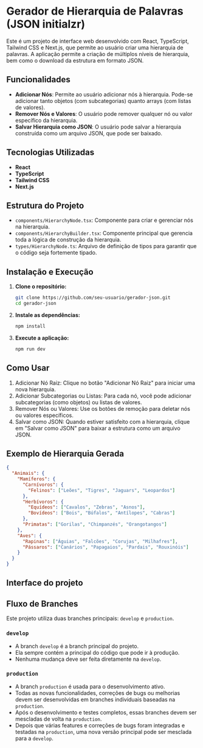 # Gerador de Hierarquia de Palavras (JSON initialzr)

Este é um projeto de interface web desenvolvido com React, TypeScript, Tailwind CSS e Next.js, que permite ao usuário criar uma hierarquia de palavras. A aplicação permite a criação de múltiplos níveis de hierarquia, bem como o download da estrutura em formato JSON.

## Funcionalidades

- **Adicionar Nós**: Permite ao usuário adicionar nós à hierarquia. Pode-se adicionar tanto objetos (com subcategorias) quanto arrays (com listas de valores).
- **Remover Nós e Valores**: O usuário pode remover qualquer nó ou valor específico da hierarquia.
- **Salvar Hierarquia como JSON**: O usuário pode salvar a hierarquia construída como um arquivo JSON, que pode ser baixado.

## Tecnologias Utilizadas

- **React**
- **TypeScript**
- **Tailwind CSS**
- **Next.js**

## Estrutura do Projeto

- `components/HierarchyNode.tsx`: Componente para criar e gerenciar nós na hierarquia.
- `components/HierarchyBuilder.tsx`: Componente principal que gerencia toda a lógica de construção da hierarquia.
- `types/HierarchyNode.ts`: Arquivo de definição de tipos para garantir que o código seja fortemente tipado.

## Instalação e Execução

1. **Clone o repositório:**

   ```bash
   git clone https://github.com/seu-usuario/gerador-json.git
   cd gerador-json
   ```

2. **Instale as dependências:**

   ```bash
   npm install
   ```

3. **Execute a aplicação:**

   ```bash
   npm run dev
   ```

## Como Usar

1. Adicionar Nó Raiz: Clique no botão "Adicionar Nó Raiz" para iniciar uma nova hierarquia.
2. Adicionar Subcategorias ou Listas: Para cada nó, você pode adicionar subcategorias (como objetos) ou listas de valores.
3. Remover Nós ou Valores: Use os botões de remoção para deletar nós ou valores específicos.
4. Salvar como JSON: Quando estiver satisfeito com a hierarquia, clique em "Salvar como JSON" para baixar a estrutura como um arquivo JSON.

## Exemplo de Hierarquia Gerada

```json
{
  "Animais": {
    "Mamíferos": {
      "Carnívoros": {
        "Felinos": ["Leões", "Tigres", "Jaguars", "Leopardos"]
      },
      "Herbívoros": {
        "Equídeos": ["Cavalos", "Zebras", "Asnos"],
        "Bovídeos": ["Bois", "Búfalos", "Antílopes", "Cabras"]
      },
      "Primatas": ["Gorilas", "Chimpanzés", "Orangotangos"]
    },
    "Aves": {
      "Rapinas": ["Águias", "Falcões", "Corujas", "Milhafres"],
      "Pássaros": ["Canários", "Papagaios", "Pardais", "Rouxinóis"]
    }
  }
}
```
## Interface do projeto


## Fluxo de Branches

Este projeto utiliza duas branches principais: `develop` e `production`.

### `develop`

- A branch `develop` é a branch principal do projeto.
- Ela sempre contém a principal do código que pode ir à produção.
- Nenhuma mudança deve ser feita diretamente na `develop`.

### `production`

- A branch `production` é usada para o desenvolvimento ativo.
- Todas as novas funcionalidades, correções de bugs ou melhorias devem ser desenvolvidas em branches individuais baseadas na `production`.
- Após o desenvolvimento e testes completos, essas branches devem ser mescladas de volta na `production`.
- Depois que várias features e correções de bugs foram integradas e testadas na `production`, uma nova versão principal pode ser mesclada para a `develop`.
